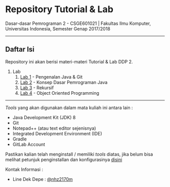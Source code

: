 # Repository Tutorial & Lab
Dasar-dasar Pemrograman 2 - CSGE601021 | Fakultas Ilmu Komputer, Universitas Indonesia, Semester Genap 2017/2018
***


## Daftar Isi

Repository ini akan berisi materi-materi Tutorial & Lab DDP 2.

1. Lab
    1. [Lab 1](https://gitlab.com/DDP2-CSUI/ddp-lab/blob/master/lab_instructions/lab_1/README.md) - Pengenalan Java & Git
    2. [Lab 2](https://gitlab.com/DDP2-CSUI/ddp-lab/blob/master/lab_instructions/lab_2/README.md) - Konsep Dasar Pemrograman Java
    3. [Lab 3](https://gitlab.com/DDP2-CSUI/ddp-lab/blob/master/lab_instructions/lab_3/README.md) - Rekursif
    4. [Lab 4](https://gitlab.com/DDP2-CSUI/ddp-lab/blob/master/lab_instructions/lab_4/README.md) - Object Oriented Programming

***

_Tools_ yang akan digunakan dalam mata kuliah ini antara lain :

- Java Development Kit (JDK) 8
- Git
- Notepad++ (atau text editor sejenisnya)
- Integrated Development Environment (IDE)
- Gradle
- GitLab Account

Pastikan kalian telah menginstall / memiliki _tools_ diatas, jika belum bisa melihat petunjuk penginstallan dan
konfigurasinya [disini](https://drive.google.com/file/d/1c1AA-9ju1S82-NYyV7EMyPNwScPpMQsr/view?usp=sharing)

Kontak Informasi :

- Line Dek Depe : [@nhz2170m](https://line.me/R/ti/p/%40nhz2170m)